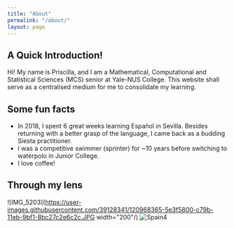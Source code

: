 ```yaml
---
title: "About"
permalink: "/about/"
layout: page
---
```


## A Quick Introduction!

Hi! My name is Priscilla, and I am a Mathematical, Computational and Statistical Sciences (MCS) senior at Yale-NUS College. This website shall serve as a centralised medium for me to consolidate my learning. 

## Some fun facts

 - In 2018, I spent 6 great weeks learning Español in Sevilla. Besides returning with a better grasp of the language, I came back as a budding Siesta practitioner.
 - I was a competitive swimmer (sprinter) for ~10 years before switching to waterpolo in Junior College.
 - I love coffee! 
 
 
 ## Through my lens
 
 ![IMG_5203](https://user-images.githubusercontent.com/39128341/120968365-5e3f5800-c79b-11eb-9bf1-8bc27c2e6c2c.JPG width="200"/)
![Spain4](https://user-images.githubusercontent.com/39128341/120967853-9e520b00-c79a-11eb-8a39-2011c843afb8.jpg)


